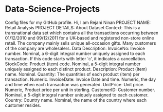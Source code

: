 # Data-Science-Projects
Config files for my GitHub profile.
Hi, I am Rejani Ninan
PROJECT NAME: Retail Analysis
PROJECT DETAILS:
About Dataset
Context:
This is a transnational data set which contains all the transactions occurring between 01/12/2010 and 09/12/2011 for a UK-based and registered non-store online retail.
The company mainly sells unique all-occasion gifts. Many customers of the company are wholesalers.
Data Description:
InvoiceNo: Invoice number. Nominal, a 6-digit integral number uniquely assigned to each transaction. If this code starts with letter 'c', it indicates a cancellation.
StockCode: Product (item) code. Nominal, a 5-digit integral number uniquely assigned to each distinct product.
Description: Product (item) name. Nominal.
Quantity: The quantities of each product (item) per transaction. Numeric.
InvoiceDate: Invoice Date and time. Numeric, the day and time when each transaction was generated.
UnitPrice: Unit price. Numeric, Product price per unit in sterling.
CustomerID: Customer number. Nominal, a 5-digit integral number uniquely assigned to each customer.
Country: Country name. Nominal, the name of the country where each customer resides.
